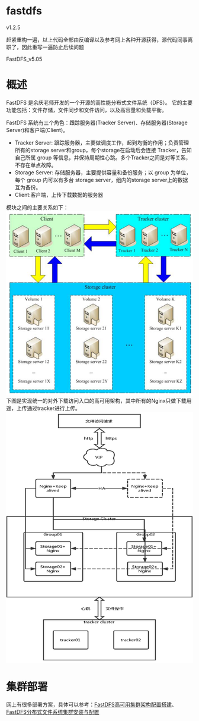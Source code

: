 # fastdfs

v1.2.5 

赶紧重构一遍，以上代码全部由反编译以及参考网上各种开源获得，源代码同事离职了，因此重写一遍防止后续问题

FastDFS_v5.05

# 概述

FastDFS 是余庆老师开发的一个开源的高性能分布式文件系统（DFS）。 它的主要功能包括：文件存储，文件同步和文件访问，以及高容量和负载平衡。 

FastDFS 系统有三个角色：跟踪服务器(Tracker Server)、存储服务器(Storage Server)和客户端(Client)。

- Tracker Server: 跟踪服务器，主要做调度工作，起到均衡的作用；负责管理所有的storage server和group，每个storage在启动后会连接 Tracker，告知自己所属 group 等信息，并保持周期性心跳。多个Tracker之间是对等关系，不存在单点故障。
- Storage Server: 存储服务器，主要提供容量和备份服务；以 group 为单位，每个 group 内可以有多台 storage server，组内的storage server上的数据互为备份。
- Client:客户端，上传下载数据的服务器 

模块之间的主要关系如下：
![FDFS的三个模块间关系](https://github.com/junehappylove/img_lib/blob/master/fastdfs/fdfs_relation.jpg "FDFS的三个模块间关系")
下图是实现统一的对外下载访问入口的高可用架构，其中所有的Nginx只做下载用途，上传通过tracker进行上传。 
![FDFS的高可用架构](https://github.com/junehappylove/img_lib/blob/master/fastdfs/fdfs_high_availability.png "FDFS的高可用架构")


# 集群部署

网上有很多部署方案，具体可以参考：[FastDFS高可用集群架构配置搭建](https://www.cnblogs.com/sunnydou/p/49b92d511047f4f9da6cd727cfd415d5.html)、[FastDFS分布式文件系统集群安装与配置](https://blog.csdn.net/xyang81/article/details/52928230)
